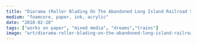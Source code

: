 ```yaml
---
title: "Diorama (Roller Blading On The Abandoned Long Island Railroad Structure)"
medium: "foamcore, paper, ink, acrylic"
date: "2018-02-20"
tags: ["works on paper", "mixed media", "dreams","trains"]
image: "art/diorama-roller-blading-on-the-abandoned-long-island-railroad-structure.jpg"
---
```

